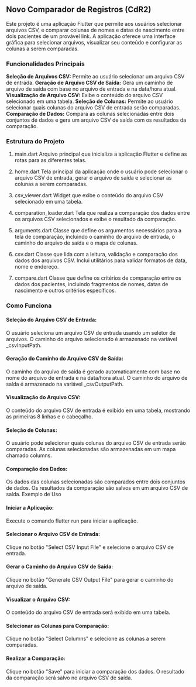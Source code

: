 ## Novo Comparador de Registros (CdR2)
Este projeto é uma aplicação Flutter que permite aos usuários selecionar arquivos CSV, e comparar colunas de nomes e datas de nascimento entre dois pacientes de um provável link. A aplicação oferece uma interface gráfica para selecionar arquivos, visualizar seu conteúdo e configurar as colunas a serem comparadas.

### Funcionalidades Principais
**Seleção de Arquivos CSV:** Permite ao usuário selecionar um arquivo CSV de entrada.
**Geração de Arquivo CSV de Saída:** Gera um caminho de arquivo de saída com base no arquivo de entrada e na data/hora atual.
**Visualização de Arquivo CSV:** Exibe o conteúdo do arquivo CSV selecionado em uma tabela.
**Seleção de Colunas:** Permite ao usuário selecionar quais colunas do arquivo CSV de entrada serão comparadas.
**Comparação de Dados:** Compara as colunas selecionadas entre dois conjuntos de dados e gera um arquivo CSV de saída com os resultados da comparação.


### Estrutura do Projeto
1. main.dart
Arquivo principal que inicializa a aplicação Flutter e define as rotas para as diferentes telas.

2. home.dart
Tela principal da aplicação onde o usuário pode selecionar o arquivo CSV de entrada, gerar o arquivo de saída e selecionar as colunas a serem comparadas.

3. csv_viewer.dart
Widget que exibe o conteúdo do arquivo CSV selecionado em uma tabela.

4. comparation_loader.dart
Tela que realiza a comparação dos dados entre os arquivos CSV selecionados e exibe o resultado da comparação.

5. arguments.dart
Classe que define os argumentos necessários para a tela de comparação, incluindo o caminho do arquivo de entrada, o caminho do arquivo de saída e o mapa de colunas.

6. csv.dart
Classe que lida com a leitura, validação e comparação dos dados dos arquivos CSV. Inclui utilitários para validar formatos de data, nome e endereço.

7. compare.dart
Classe que define os critérios de comparação entre os dados dos pacientes, incluindo fragmentos de nomes, datas de nascimento e outros critérios específicos.

### Como Funciona

#### Seleção do Arquivo CSV de Entrada:

O usuário seleciona um arquivo CSV de entrada usando um seletor de arquivos.
O caminho do arquivo selecionado é armazenado na variável _csvInputPath.

#### Geração do Caminho do Arquivo CSV de Saída:

O caminho do arquivo de saída é gerado automaticamente com base no nome do arquivo de entrada e na data/hora atual.
O caminho do arquivo de saída é armazenado na variável _csvOutputPath.

#### Visualização do Arquivo CSV:

O conteúdo do arquivo CSV de entrada é exibido em uma tabela, mostrando as primeiras 8 linhas e o cabeçalho.

#### Seleção de Colunas:

O usuário pode selecionar quais colunas do arquivo CSV de entrada serão comparadas.
As colunas selecionadas são armazenadas em um mapa chamado columns.

#### Comparação dos Dados:

Os dados das colunas selecionadas são comparados entre dois conjuntos de dados.
Os resultados da comparação são salvos em um arquivo CSV de saída.
Exemplo de Uso

#### Iniciar a Aplicação:

Execute o comando flutter run para iniciar a aplicação.

#### Selecionar o Arquivo CSV de Entrada:

Clique no botão "Select CSV Input File" e selecione o arquivo CSV de entrada.

#### Gerar o Caminho do Arquivo CSV de Saída:

Clique no botão "Generate CSV Output File" para gerar o caminho do arquivo de saída.

#### Visualizar o Arquivo CSV:

O conteúdo do arquivo CSV de entrada será exibido em uma tabela.

#### Selecionar as Colunas para Comparação:

Clique no botão "Select Columns" e selecione as colunas a serem comparadas.

#### Realizar a Comparação:

Clique no botão "Save" para iniciar a comparação dos dados.
O resultado da comparação será salvo no arquivo CSV de saída.
